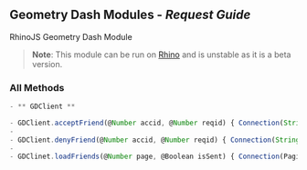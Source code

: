 ## Geometry Dash Modules - _Request Guide_
RhinoJS Geometry Dash Module
> **Note**: This module can be run on [Rhino](https://developer.mozilla.org/ko/docs/Rhino) and is unstable as it is a beta version.

### All Methods
```javascript
- ** GDClient **

- GDClient.acceptFriend(@Number accid, @Number reqid) { Connection(String) }
-
- GDClient.denyFriend(@Number accid, @Number reqid) { Connection(String) }
-
- GDClinet.loadFriends(@Number page, @Boolean isSent) { Connection(Paginator) }
```
